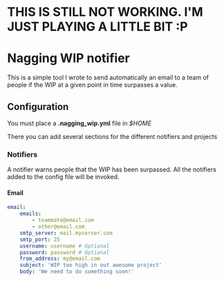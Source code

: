 # THIS IS STILL NOT WORKING. I'M JUST PLAYING A LITTLE BIT :P

# Nagging WIP notifier

This is a simple tool I wrote to send automatically an email to a 
team of people if the WIP at a given point in time surpasses a
value.

## Configuration

You must place a __.nagging_wip.yml__ file in _$HOME_

There you can add several sections for the different notifiers and projects

### Notifiers

A notifier warns people that the WIP has been surpassed. All the notifiers added to the config file will be invoked.

#### Email
```yaml
email:
    emails:
        - teammate@email.com
        - other@email.com
    smtp_server: mail.myserver.com
    smtp_port: 25
    username: username # Optional
    password: password # Optional
    from_address: my@email.com
    subject: 'WIP too high in out awesome project'
    body: 'We need to do something soon!'
```
